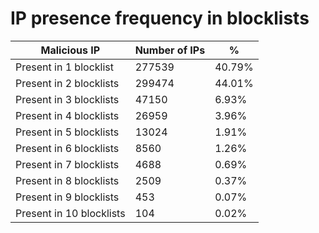 # IP presence frequency in blocklists
| Malicious IP | Number of IPs | % |
|----|----|----|
| Present in 1 blocklist | 277539 | 40.79% |
| Present in 2 blocklists | 299474 | 44.01% |
| Present in 3 blocklists | 47150 | 6.93% |
| Present in 4 blocklists | 26959 | 3.96% |
| Present in 5 blocklists | 13024 | 1.91% |
| Present in 6 blocklists | 8560 | 1.26% |
| Present in 7 blocklists | 4688 | 0.69% |
| Present in 8 blocklists | 2509 | 0.37% |
| Present in 9 blocklists | 453 | 0.07% |
| Present in 10 blocklists | 104 | 0.02% |
